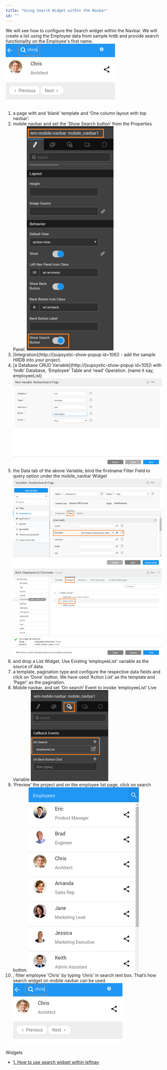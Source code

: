 ```yaml
---
title: "Using Search Widget within the Navbar"
id: ""
---
```


We will see how to configure the Search widget within the Navbar. We will create a list using the Employee data from sample hrdb and provide search functionality on the Employee's first name. [![navbar_search_run2](../assets/navbar_search_run2.png)](../assets/navbar_search_run2.png)

1. a page with and ‘blank’ template and ‘One column layout with top navbar’.
2. mobile navbar and set the ‘Show Search button’ from the Properties Panel. [![](../assets/navbar_search_props.png)](../assets/navbar_search_props.png)
3. [Integration](http://[supsystic-show-popup id=106]) - add the sample HRDB into your project.
4. [a Database CRUD Variable](http://[supsystic-show-popup id=105]) with ‘hrdb’ Database, ‘Employee’ Table and ‘read’ Operation. (name it say, employeeList) [![](../assets/navbar_search_var.png)](../assets/navbar_search_var.png)
5. the Data tab of the above Variable, bind the firstname Filter Field to query option under the mobile\_navbar Widget [![](../assets/navbar_search_vardata.png)](../assets/navbar_search_vardata.png) [![](../assets/navbar_search_varbind.png)](../assets/navbar_search_varbind.png)
6. and drop a List Widget. Use Existing ‘employeeList’ variable as the source of data.
7. a template, pagination type and configure the respective data fields and click on ‘Done’ button. We have used ‘Action List’ as the template and ‘Pager’ as the pagination.
8. Mobile navbar, and set ‘On search’ Event to invoke ‘employeeList’ Live Variable [![](../assets/navbar_search_event.png)](../assets/navbar_search_event.png)
9. ‘Preview’ the project and on the employee list page, click on search button. [![navbar_search_run1](../assets/navbar_search_run1.png)](../assets/navbar_search_run1.png)
10. , filter employee ‘Chris’ by typing ‘chris’ in search text box. That’s how search widget on mobile navbar can be used. [![navbar_search_run2](../assets/navbar_search_run2.png)](../assets/navbar_search_run2.png)

Widgets

- [1\. How to use search widget within leftnav](/learn/how-tos/using-search-widget-within-navbar/)
